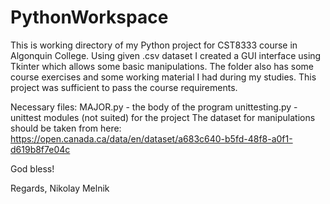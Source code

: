 # PythonWorkspace
This is working directory of my Python project for CST8333 course in Algonquin College. Using given .csv dataset I created a GUI
interface using Tkinter which allows some basic manipulations.
The folder also has some course exercises and some working material I had during my studies.
This project was sufficient to pass the course requirements. 

Necessary files:
MAJOR.py - the body of the program
unittesting.py - unittest modules (not suited) for the project
The dataset for manipulations should be taken from here: https://open.canada.ca/data/en/dataset/a683c640-b5fd-48f8-a0f1-d619b8f7e04c

God bless!

Regards,
Nikolay Melnik
